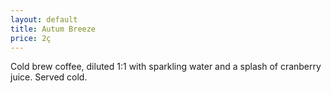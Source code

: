```yaml
---
layout: default
title: Autum Breeze
price: 2ç
---
```


Cold brew coffee, diluted 1:1 with sparkling water and a splash of cranberry juice. Served cold.